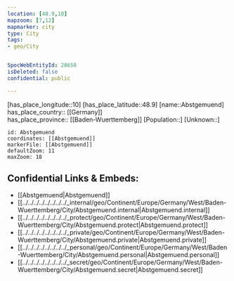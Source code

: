 ```yaml
---
location: [48.9,10] 
mapzoom: [7,12] 
mapmarker: city 
type: City
tags:
- geo/City


SpocWebEntityId: 28658
isDeleted: false
confidential: public

---
```

[has_place_longitude::10] 
[has_place_latitude::48.9] 
[name::Abstgemuend] 
has_place_country:: [[Germany]]  
has_place_province:: [[Baden-Wuerttemberg]] 
[Population::] 
[Unknown::] 


```leaflet
id: Abstgemuend
coordinates: [[Abstgemuend]] 
markerFile: [[Abstgemuend]] 
defaultZoom: 11 
maxZoom: 18
```


## Confidential Links & Embeds: 
- [[Abstgemuend|Abstgemuend]]  
- [[../../../../../../../../_internal/geo/Continent/Europe/Germany/West/Baden-Wuerttemberg/City/Abstgemuend.internal|Abstgemuend.internal]] 
- [[../../../../../../../../_protect/geo/Continent/Europe/Germany/West/Baden-Wuerttemberg/City/Abstgemuend.protect|Abstgemuend.protect]] 
- [[../../../../../../../../_private/geo/Continent/Europe/Germany/West/Baden-Wuerttemberg/City/Abstgemuend.private|Abstgemuend.private]] 
- [[../../../../../../../../_personal/geo/Continent/Europe/Germany/West/Baden-Wuerttemberg/City/Abstgemuend.personal|Abstgemuend.personal]] 
- [[../../../../../../../../_secret/geo/Continent/Europe/Germany/West/Baden-Wuerttemberg/City/Abstgemuend.secret|Abstgemuend.secret]] 
